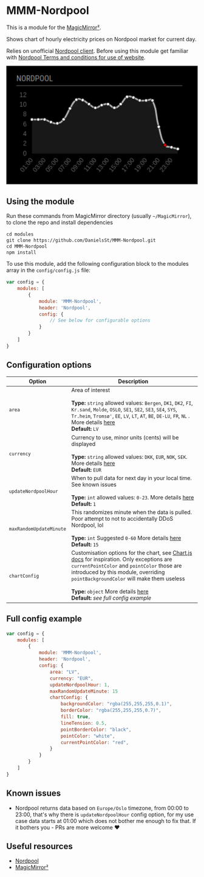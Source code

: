 # MMM-Nordpool

This is a module for the [MagicMirror²](https://github.com/MichMich/MagicMirror/).

Shows chart of hourly electricity prices on Nordpool market for current day.

Relies on unofficial [Nordpool client](https://www.npmjs.com/package/nordpool "Nordpool client").
Before using this module get familiar with [Nordpool Terms and conditions for use of website](https://www.nordpoolgroup.com/en/About-us/terms-and-conditions-for-useofwebsite/ "Nordpool Terms and conditions for use of website").

![](https://raw.githubusercontent.com/DanielsSt/MMM-Nordpool/master/screenshots/screenshot.png)


## Using the module
Run these commands from MagicMirror directory (usually `~/MagicMirror`), to clone the repo and install dependencies
```shell
cd modules
git clone https://github.com/DanielsSt/MMM-Nordpool.git
cd MMM-Nordpool
npm install
```

To use this module, add the following configuration block to the modules array in the `config/config.js` file:
```js
var config = {
    modules: [
        {
            module: 'MMM-Nordpool',
			header: 'Nordpool',
            config: {
                // See below for configurable options
            }
        }
    ]
}
```

## Configuration options

| Option    | Description                                                                                                     |
|-----------|-----------------------------------------------------------------------------------------------------------------|
| `area` | Area of interest<br><br>**Type:** `string` allowed values: `Bergen`, `DK1`, `DK2`, `FI`, `Kr.sand`, `Molde`, `OSLO`, `SE1`, `SE2`, `SE3`, `SE4`, `SYS`, `Tr.heim`, `Tromsø'`, `EE`, `LV`, `LT`, `AT`, `BE`, `DE-LU`, `FR`,  `NL` . More details [here](https://www.npmjs.com/package/nordpool#options)<br>**Default:** `LV`                                                                             |
| `currency` | Currency to use, minor units (cents) will be displayed <br><br>**Type:** `string` allowed values: `DKK`, `EUR`, `NOK`, `SEK`. More details [here](https://www.npmjs.com/package/nordpool#options)<br>**Default:** `EUR` |
| `updateNordpoolHour` | When to pull data for next day in your local time. See known issues<br><br>**Type:** `int` allowed values: `0-23`. More details [here](https://www.npmjs.com/package/nordpool#options)<br>**Default:** `1` |
| `maxRandomUpdateMinute` | This randomizes minute when the data is pulled. Poor attempt to not to accidentally DDoS Nordpool, lol<br><br>**Type:** `int` Suggested `0-60` More details [here](https://www.npmjs.com/package/nordpool#options)<br>**Default:** `15` |
| `chartConfig` | Customisation options for the chart, see [Chart.js docs](https://www.chartjs.org/docs/latest/general/options.html#dataset-level-options) for inspiration. Only exceptions are `currentPointColor` and `pointColor` those are introduced by this module, overriding `pointBackgroundColor` will make them useless<br><br>**Type:** `object` More details [here](https://www.chartjs.org/docs/latest/general/options.html#dataset-level-options)<br>**Default:**  *see full config example* |

## Full config example

```js
var config = {
    modules: [
        {
            module: 'MMM-Nordpool',
			header: 'Nordpool',
            config: {
                area: "LV",
				currency: "EUR",
				updateNordpoolHour: 1,
				maxRandomUpdateMinute: 15
				chartConfig: {
					backgroundColor: "rgba(255,255,255,0.1)",
					borderColor: "rgba(255,255,255,0.7)",
					fill: true,
					lineTension: 0.5,
					pointBorderColor: "black",
					pointColor: "white",
					currentPointColor: "red",
				}
            }
        }
    ]
}
```

## Known issues
- Nordpool returns data based on `Europe/Oslo` timezone, from 00:00 to 23:00, that's why there is `updateNordpoolHour` config option, for my use case data starts at 01:00 which does not bother me enough to fix that. If it bothers you - PRs are more welcome ❤️

## Useful resources
- [Nordpool](https://www.nordpoolgroup.com/en/ "Nordpool")
- [MagicMirror²](https://github.com/MichMich/MagicMirror/)

